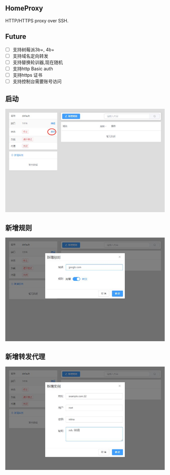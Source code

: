 ## HomeProxy
HTTP/HTTPS proxy over SSH.

## Future
-[ ] 支持树莓派3b+, 4b+
-[ ] 支持域名定向转发
-[ ] 支持替换轮训器,现在随机
-[ ] 支持http Basic auth
-[ ] 支持https 证书
-[ ] 支持控制台需要账号访问

## 启动
![](/pic/start.jpg)

## 新增规则
![](/pic/add_role.jpg)

## 新增转发代理
![](/pic/add_instance.jpg)